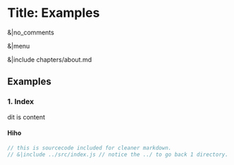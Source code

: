 # Title: Examples

&|no_comments

&|menu

&|include chapters/about.md

## Examples

### 1. Index

dit is content <!-- inline comment -->

#### Hiho

```js
// this is sourcecode included for cleaner markdown.
// &|include ../src/index.js // notice the ../ to go back 1 directory.
```

